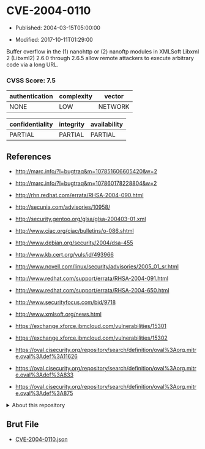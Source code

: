 # CVE-2004-0110

- Published: 2004-03-15T05:00:00

- Modified: 2017-10-11T01:29:00

Buffer overflow in the (1) nanohttp or (2) nanoftp modules in XMLSoft Libxml 2 (Libxml2) 2.6.0 through 2.6.5 allow remote attackers to execute arbitrary code via a long URL.

### CVSS Score: **7.5**

| authentication | complexity | vector |
| --- | --- | --- |
| NONE | LOW | NETWORK |

| confidentiality | integrity | availability |
| --- | --- | --- |
| PARTIAL | PARTIAL | PARTIAL |

## References

* http://marc.info/?l=bugtraq&m=107851606605420&w=2

* http://marc.info/?l=bugtraq&m=107860178228804&w=2

* http://rhn.redhat.com/errata/RHSA-2004-090.html

* http://secunia.com/advisories/10958/

* http://security.gentoo.org/glsa/glsa-200403-01.xml

* http://www.ciac.org/ciac/bulletins/o-086.shtml

* http://www.debian.org/security/2004/dsa-455

* http://www.kb.cert.org/vuls/id/493966

* http://www.novell.com/linux/security/advisories/2005_01_sr.html

* http://www.redhat.com/support/errata/RHSA-2004-091.html

* http://www.redhat.com/support/errata/RHSA-2004-650.html

* http://www.securityfocus.com/bid/9718

* http://www.xmlsoft.org/news.html

* https://exchange.xforce.ibmcloud.com/vulnerabilities/15301

* https://exchange.xforce.ibmcloud.com/vulnerabilities/15302

* https://oval.cisecurity.org/repository/search/definition/oval%3Aorg.mitre.oval%3Adef%3A11626

* https://oval.cisecurity.org/repository/search/definition/oval%3Aorg.mitre.oval%3Adef%3A833

* https://oval.cisecurity.org/repository/search/definition/oval%3Aorg.mitre.oval%3Adef%3A875

<details>
<summary>About this repository</summary> 

  This repository is part of the project [Live Hack CVE](https://github.com/Live-Hack-CVE). Main website can be found [www.live-hack.org](https://www.live-hack.org) 
  
  Made by [Sn0wAlice](https://github.com/Sn0wAlice) for the people that care about security and need to have a feed of the latest CVEs. Hope you enjoy it, don't forget to star the repo and follow me on [Twitter](https://twitter.com/Sn0wAlice) and [Github](https://github.com/Sn0wAlice). And that is my [personnal website](https://www.alice-snow.me/)

  - [Home Page](https://github.com/Live-Hack-CVE)
  - [Framework](https://github.com/Live-Hack-CVE/cve-framework)
  - [CVE database](https://github.com/Live-Hack-CVE/full_database)
  - [Changelog](https://github.com/Live-Hack-CVE/Changelog)
</details>

## Brut File

* [CVE-2004-0110.json](https://raw.githubusercontent.com/Live-Hack-CVE/full_database/main/cves/2004/CVE-2004-0110.json)

